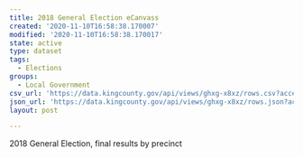 ```yaml
---
title: 2018 General Election eCanvass
created: '2020-11-10T16:58:38.170007'
modified: '2020-11-10T16:58:38.170017'
state: active
type: dataset
tags:
  - Elections
groups:
  - Local Government
csv_url: 'https://data.kingcounty.gov/api/views/ghxg-x8xz/rows.csv?accessType=DOWNLOAD'
json_url: 'https://data.kingcounty.gov/api/views/ghxg-x8xz/rows.json?accessType=DOWNLOAD'
layout: post

---
```

2018 General Election, final results by precinct
